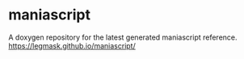 # maniascript
A doxygen repository for the latest generated maniascript reference. https://legmask.github.io/maniascript/
